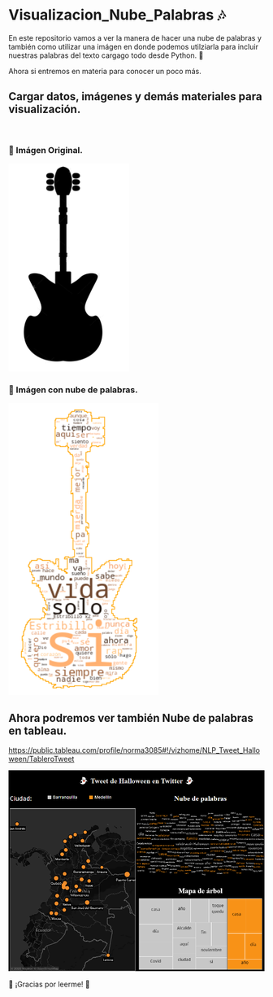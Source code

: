 # Visualizacion_Nube_Palabras 🎶

En este repositorio vamos a ver la manera de hacer una nube de palabras y también como utilizar una imágen en donde podemos utilziarla para incluir nuestras palabras del texto cargago todo desde Python. 🐍

Ahora si entremos en materia para conocer un poco más.

## Cargar datos, imágenes y demás materiales para visualización.
<br> 

### 🎸 Imágen Original.
![Resultados](/archivos/guitarra.png)

### 🎸 Imágen con nube de palabras.
![Resultados](/archivos/guitarra_exp.png)

## Ahora podremos ver también Nube de palabras en tableau.

https://public.tableau.com/profile/norma3085#!/vizhome/NLP_Tweet_Halloween/TableroTweet

![Resultados](/archivos/tablero.png)


🦉 ¡Gracias por leerme!  🦉
